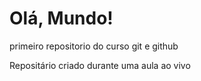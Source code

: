 # Olá, Mundo!
 primeiro repositorio do curso git e github

Repositário criado durante uma aula ao vivo
